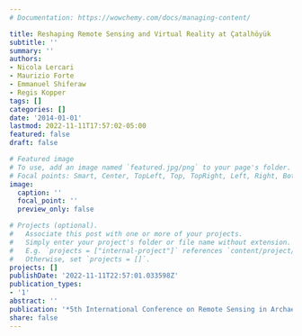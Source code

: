 ```yaml
---
# Documentation: https://wowchemy.com/docs/managing-content/

title: Reshaping Remote Sensing and Virtual Reality at Çatalhöyük
subtitle: ''
summary: ''
authors:
- Nicola Lercari
- Maurizio Forte
- Emmanuel Shiferaw
- Regis Kopper
tags: []
categories: []
date: '2014-01-01'
lastmod: 2022-11-11T17:57:02-05:00
featured: false
draft: false

# Featured image
# To use, add an image named `featured.jpg/png` to your page's folder.
# Focal points: Smart, Center, TopLeft, Top, TopRight, Left, Right, BottomLeft, Bottom, BottomRight.
image:
  caption: ''
  focal_point: ''
  preview_only: false

# Projects (optional).
#   Associate this post with one or more of your projects.
#   Simply enter your project's folder or file name without extension.
#   E.g. `projects = ["internal-project"]` references `content/project/deep-learning/index.md`.
#   Otherwise, set `projects = []`.
projects: []
publishDate: '2022-11-11T22:57:01.033598Z'
publication_types:
- '1'
abstract: ''
publication: '*5th International Conference on Remote Sensing in Archaeology*'
share: false
---
```

